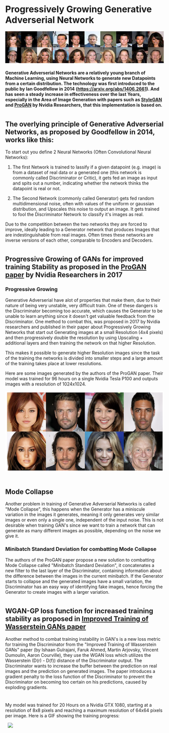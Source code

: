 # Progressively Growing Generative Adverserial Network
![](Generated_imgs.png)
#### Generative Adverserial Networks are a relatively young branch of Machine Learning, using Neural Networks to generate new Datapoints from a certain distribution. The technology was first introduced to the public by Ian Goodfellow in 2014 (https://arxiv.org/abs/1406.2661). And has seen a steady increase in effectiveness over the last Years, especially in the Area of Image Generation with papers such as [StyleGAN](https://arxiv.org/abs/1812.04948) and [ProGAN](https://arxiv.org/abs/1710.10196) by Nvidia Researchers, that this implementation is based on.
#
## The overlying principle of Generative Adverserial Networks, as proposed by Goodfellow in 2014, works like this:
To start out you define 2 Neural Networks (Often Convolutional Neural Networks): 

1. The first Network is trained to lassify if a given datapoint (e.g. image) is from a dataset of real data
or a generated one (this network is commonly called Discriminator or Critic), it gets fed an image as input and spits out a number, indicating whether the network thinks the datapoint is real or not.

2. The Second Network (commonly called Generator) gets fed random multidimensional noise, often with values of the uniform or gaussian distribution, and Upscales this noise to output an image. It gets trained to fool the Discriminator Network to classify it's images as real.

Due to the competition between the two networks they are forced to improve, ideally leading to a Generator network that produces Images that are indestinguishable from real images.
Often times these networks are inverse versions of each other, comparable to Encoders and Decoders.
#
## Progressive Growing of GANs for improved training Stability as proposed in the [ProGAN paper](https://arxiv.org/abs/1710.10196) by Nvidia Researchers in 2017
### Progressive Growing
Generative Adverserial have alot of properties that make them, due to their nature of being very unstable, very difficult train. One of these dangers is the Discriminator becoming too accurate, which causes the Generator to be unable to learn anything since it doesn't get valuable feedback from the Discriminator.
One method to combat this, was proposed in 2017 by Nvidia researchers and published in their paper about Progressively Growing Networks that start out Generating images at a small Resolution (4x4 pixels) and then progressively double the resolution by using Upscaling + additional layers and then training the network on that higher Resolution. 

This makes it possible to generate higher Resolution images since the task of the training the networks is divided into smaller steps and a large amount of the training takes place at lower resolutions.

Here are some images generated by the authors of the ProGAN paper. Their model was trained for 96 hours on a single Nvidia Tesla P100 and outputs images with a resolution of 1024x1024.

![](Example_progan_img.png)
&nbsp;
## Mode Collapse
Another problem in training of Generative Adverserial Networks is called "Mode Collapse", this happens when the Generator has a miniscule variation in the images it generates, meaning it only generates very similar images or even only a single one, independent of the input noise.
This is not desirable when training GAN's since we want to train a network that can generate as many different images as possible, depending on the noise we give it.

### Minibatch Standard Deviation for combatting Mode Collapse
The authors of the ProGAN paper propose a new solution to combatting Mode Collapse called "Minibatch Standard Deviation", it concatenates a new filter to the last layer of the Discriminator, containing information about the difference between the images in the current minibatch. If the Generator starts to collapse and the generated images have a small variation, the Discriminator has an easy way of identifying fake images, hence forcing the Generator to create images with a larger variation.
#
## WGAN-GP loss function for increased training stability as proposed in [Improved Training of Wasserstein GANs paper](https://arxiv.org/abs/1704.00028)
Another method to combat training instability in GAN's is a new loss metric for training the Discriminator from the "Improved Training of Wasserstein GANs" paper (by Ishaan Gulrajani, Faruk Ahmed, Martin Arjovsky, Vincent Dumoulin, Aaron Courville), they use the WGAN loss which utilizes the Wasserstein (D(r) - D(f)) distance of the Discriminator output. The Discriminator wants to increase the buffer between the prediction on real images and the prediction on generated images.
The paper introduces a gradient penalty to the loss function of the Discriminator to prevent the Discriminator on becoming too certain on his predictions, caused by exploding gradients.
#
My model was trained for 20 Hours on a Nvidia GTX 1080, starting at a resolution of 8x8 pixels and reaching a maximum resolution of 64x64 pixels per image.
Here is a GIF showing the training progress:

&nbsp;
![](progress.gif)


